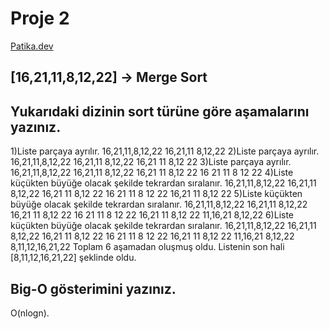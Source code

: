 # Proje 2
[Patika.dev](https://www.patika.dev)

## [16,21,11,8,12,22] -> Merge Sort

## Yukarıdaki dizinin sort türüne göre aşamalarını yazınız.
1)Liste parçaya ayrılır.
                                16,21,11,8,12,22
                    16,21,11                        8,12,22
2)Liste parçaya ayrılır.
                                16,21,11,8,12,22
                    16,21,11                        8,12,22
        16,21   11                                           8,12    22
3)Liste parçaya ayrılır.
                                16,21,11,8,12,22
                    16,21,11                        8,12,22
        16,21   11                                           8,12    22
16          21          11                              8        12        22
4)Liste küçükten büyüğe olacak şekilde tekrardan sıralanır.
                                16,21,11,8,12,22
                    16,21,11                        8,12,22
        16,21   11                                           8,12    22
16          21          11                              8        12        22
        16,21   11                                           8,12    22
5)Liste küçükten büyüğe olacak şekilde tekrardan sıralanır.
                                16,21,11,8,12,22
                    16,21,11                        8,12,22
        16,21   11                                           8,12    22
16          21          11                              8        12        22
        16,21   11                                           8,12    22
                    11,16,21                        8,12,22
6)Liste küçükten büyüğe olacak şekilde tekrardan sıralanır.
                                16,21,11,8,12,22
                    16,21,11                        8,12,22
        16,21   11                                           8,12    22
16          21          11                              8        12        22
        16,21   11                                           8,12    22
                    11,16,21                        8,12,22
                                8,11,12,16,21,22
 Toplam 6 aşamadan oluşmuş oldu. Listenin son hali [8,11,12,16,21,22] şeklinde oldu.
## Big-O gösterimini yazınız.
O(nlogn).
